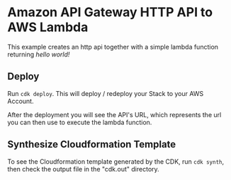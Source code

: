 # Amazon API Gateway HTTP API to AWS Lambda
This example creates an http api together with a simple lambda function returning *hello world!*

## Deploy
Run `cdk deploy`. This will deploy / redeploy your Stack to your AWS Account.

After the deployment you will see the API's URL, which represents the url you can then use to execute the lambda function.

## Synthesize Cloudformation Template
To see the Cloudformation template generated by the CDK, run `cdk synth`, then check the output file in the "cdk.out" directory.


